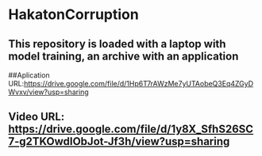 # HakatonCorruption
## This repository is loaded with a laptop with model training, an archive with an application

##Aplication URL:https://drive.google.com/file/d/1Hp6T7rAWzMe7yUTAobeQ3Eq4ZGyDWvxv/view?usp=sharing
## Video URL: https://drive.google.com/file/d/1y8X_SfhS26SC7-g2TKOwdIObJot-Jf3h/view?usp=sharing


